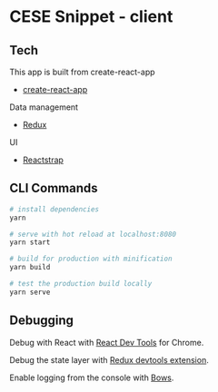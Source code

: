 # CESE Snippet - client

## Tech  

This app is built from create-react-app
- [create-react-app](https://github.com/facebook/create-react-app)

Data management 
- [Redux](https://redux.js.org)

UI
- [Reactstrap](https://reactstrap.github.io)


## CLI Commands

``` bash
# install dependencies
yarn

# serve with hot reload at localhost:8080
yarn start

# build for production with minification
yarn build

# test the production build locally
yarn serve 
```


## Debugging

Debug with React with [React Dev Tools](https://chrome.google.com/webstore/detail/react-developer-tools/fmkadmapgofadopljbjfkapdkoienihi) for Chrome.


Debug the state layer with [Redux devtools extension](https://chrome.google.com/webstore/detail/redux-devtools/lmhkpmbekcpmknklioeibfkpmmfibljd).


Enable logging from the console with [Bows](https://www.npmjs.com/package/bows).

